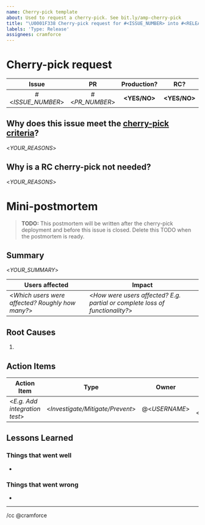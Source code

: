 ```yaml
---
name: Cherry-pick template
about: Used to request a cherry-pick. See bit.ly/amp-cherry-pick
title: "\U0001F338 Cherry-pick request for #<ISSUE_NUMBER> into #<RELEASE_ISSUE> (Pending)"
labels: 'Type: Release'
assignees: cramforce
---
```


<!--
MUST: Replace *everything* in angle brackets in the title AND body of this issue.

If you have any questions see the [cherry-pick documentation](https://github.com/ampproject/amphtml/blob/master/contributing/release-schedule.md#cherry-picks).
-->
# Cherry-pick request

<!--
TIP: Cherry-picks into production most likely require a cherry-pick into RC too. Otherwise, your fix will be lost when the RC is promoted.
-->

| Issue | PR  | Production? | RC? | [Release issue](https://github.com/ampproject/amphtml/labels/Type%3A%20Release) |
| :---: | :-: | :---------: | :-: | :-----------: |
| #<_ISSUE_NUMBER_> | #<_PR_NUMBER_> | **<YES/NO>** | **<YES/NO>** | #<_RELEASE_ISSUE_> |

## Why does this issue meet the [cherry-pick criteria](https://github.com/ampproject/amphtml/blob/master/contributing/release-schedule.md#cherry-pick-criteria)?

<!--
TIP: Be specific.
-->
<_YOUR_REASONS_>

<!--
CONDITION: Cherry-picking into production but _not_ RC. Otherwise, delete.
-->
## Why is a RC cherry-pick not needed?

<_YOUR_REASONS_>

<!--
MUST: Filling out the mini-PM template is required _after_ the deployment of a production cherry-pick. If this cherry-pick does not include production, the mini-PM section can be deleted.

MUST: This issue cannot be closed until the mini-PM is written and its action items are completed.
-->
# Mini-postmortem

> **TODO:** This postmortem will be written after the cherry-pick deployment and before this issue is closed. Delete this TODO when the postmortem is ready.

## Summary

<!--
TIP: A few sentences summarizing the problem and impact.
-->
<_YOUR_SUMMARY_>

| Users affected | Impact |
| -------------- | ------ |
| <_Which users were affected? Roughly how many?_> | <_How were users affected? E.g. partial or complete loss of functionality?_> |

## Root Causes

1.

## Action Items

| Action Item | Type | Owner | PR # |
| ----------- | :--: | :---: | :--: |
| <_E.g. Add integration test_> | <_Investigate/Mitigate/Prevent_> | @<_USERNAME_> | #<_PR_NUMBER_> |

## Lessons Learned

### Things that went well

-

### Things that went wrong

-

---

/cc @cramforce
